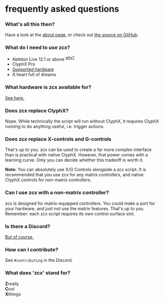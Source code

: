 # frequently asked questions

### What's all this then?

Have a look at the [about page](/), or check out [the source on GitHub](https://www.github.com/odisfm/zcx-core).

### What do I need to use zcx?

* Ableton Live 12.1 or above <sup>[why?](/lessons/why-live-12)</sup>
* ClyphX Pro
* [Supported hardware](/tutorials/getting-started/installation#get-a-distribution)
* A heart full of dreams

### What hardware is zcx available for?

[See here.](/tutorials/getting-started/installation#get-a-distribution)

### Does zcx replace ClyphX?

Nope. While technically the script will run without ClyphX, it requires ClyphX running to do anything useful, i.e. trigger actions.

### Does zcx replace X-controls and G-controls

That's up to you. zcx can be used to create a far more complex interface than is practical with native ClyphX. However, that power comes with a learning curve. Only you can decide whether this tradeoff is worth it.

**Note:** You can absolutely use X/G Controls alongside a zcx script. It is recommended that you use zcx for any matrix controllers, and native ClyphX controls for non-matrix controllers.

### Can I use zcx with a non-matrix controller?

zcx is designed for matrix-equipped controllers. You could make a port for your hardware, and just not use the matrix features. That's up to you. Remember: each zcx script requires its own control surface slot.

### Is there a Discord?

[But of course.
](https://discord.gg/DCtbuEe8Qr)

### How can I contribute?

See `#contributing` in the Discord.

### What does 'zcx' stand for?

**Z**really<br>
**C**ool<br>
**X**thingo
